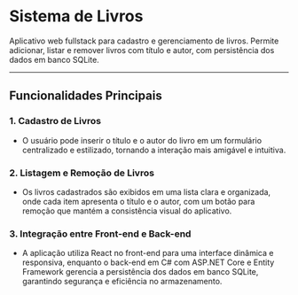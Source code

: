 # Sistema de Livros

Aplicativo web fullstack para cadastro e gerenciamento de livros. Permite adicionar, listar e remover livros com título e autor, com persistência dos dados em banco SQLite.

---

## Funcionalidades Principais

### 1. Cadastro de Livros
- O usuário pode inserir o título e o autor do livro em um formulário centralizado e estilizado, tornando a interação mais amigável e intuitiva.

### 2. Listagem e Remoção de Livros
- Os livros cadastrados são exibidos em uma lista clara e organizada, onde cada item apresenta o título e o autor, com um botão para remoção que mantém a consistência visual do aplicativo.

### 3. Integração entre Front-end e Back-end
- A aplicação utiliza React no front-end para uma interface dinâmica e responsiva, enquanto o back-end em C# com ASP.NET Core e Entity Framework gerencia a persistência dos dados em banco SQLite, garantindo segurança e eficiência no armazenamento.
